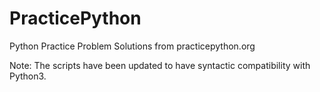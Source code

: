 # PracticePython
Python Practice Problem Solutions from practicepython.org

Note: The scripts have been updated to have syntactic compatibility with Python3.
